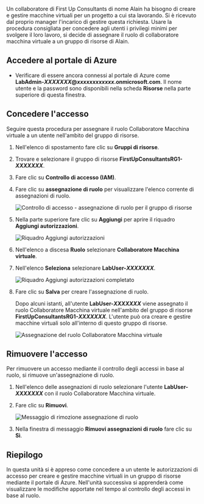 Un collaboratore di First Up Consultants di nome Alain ha bisogno di creare e gestire macchine virtuali per un progetto a cui sta lavorando. Si è ricevuto dal proprio manager l'incarico di gestire questa richiesta. Usare la procedura consigliata per concedere agli utenti i privilegi minimi per svolgere il loro lavoro, si decide di assegnare il ruolo di collaboratore macchina virtuale a un gruppo di risorse di Alain.

## <a name="sign-in-to-the-azure-portal"></a>Accedere al portale di Azure

- Verificare di essere ancora connessi al portale di Azure come **LabAdmin-_XXXXXXX_@_xxxxxxxxxxxx_.onmicrosoft.com**. Il nome utente e la password sono disponibili nella scheda **Risorse** nella parte superiore di questa finestra.

## <a name="grant-access"></a>Concedere l'accesso

Seguire questa procedura per assegnare il ruolo Collaboratore Macchina virtuale a un utente nell'ambito del gruppo di risorse.

1. Nell'elenco di spostamento fare clic su **Gruppi di risorse**.

1. Trovare e selezionare il gruppo di risorse **FirstUpConsultantsRG1-_XXXXXXX_**.

1. Fare clic su **Controllo di accesso (IAM)**.

1. Fare clic su **assegnazione di ruolo** per visualizzare l'elenco corrente di assegnazioni di ruolo.

   ![Controllo di accesso - assegnazione di ruolo per il gruppo di risorse](../media/5-resource-group-role-assignment.png)

1. Nella parte superiore fare clic su **Aggiungi** per aprire il riquadro **Aggiungi autorizzazioni**.

   ![Riquadro Aggiungi autorizzazioni](../media/5-add-permissions.png)

1. Nell'elenco a discesa **Ruolo** selezionare **Collaboratore Macchina virtuale**.

1. Nell'elenco **Seleziona** selezionare **LabUser-_XXXXXXX_**.

   ![Riquadro Aggiungi autorizzazioni completato](../media/5-add-permissions-save.png)

1. Fare clic su **Salva** per creare l'assegnazione di ruolo.

   Dopo alcuni istanti, all'utente **LabUser-_XXXXXXX_** viene assegnato il ruolo Collaboratore Macchina virtuale nell'ambito del gruppo di risorse **FirstUpConsultantsRG1-_XXXXXXX_**. L'utente può ora creare e gestire macchine virtuali solo all'interno di questo gruppo di risorse.

   ![Assegnazione del ruolo Collaboratore Macchina virtuale](../media/5-vm-contributor-assignment.png)

## <a name="remove-access"></a>Rimuovere l'accesso

Per rimuovere un accesso mediante il controllo degli accessi in base al ruolo, si rimuove un'assegnazione di ruolo.

1. Nell'elenco delle assegnazioni di ruolo selezionare l'utente **LabUser-_XXXXXXX_** con il ruolo Collaboratore Macchina virtuale.

1. Fare clic su **Rimuovi**.

   ![Messaggio di rimozione assegnazione di ruolo](../media/5-remove-role-assignment.png)

1. Nella finestra di messaggio **Rimuovi assegnazioni di ruolo** fare clic su **Sì**.

## <a name="summary"></a>Riepilogo

In questa unità si è appreso come concedere a un utente le autorizzazioni di accesso per creare e gestire macchine virtuali in un gruppo di risorse mediante il portale di Azure. Nell'unità successiva si apprenderà come visualizzare le modifiche apportate nel tempo al controllo degli accessi in base al ruolo.
